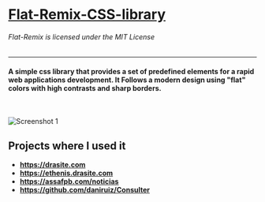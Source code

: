 # [Flat-Remix-CSS-library](http://drasite.com/flat-remix-css)

###### Flat-Remix is licensed under the MIT License
<hr>

#### A simple css library that provides a set of predefined elements for a rapid web applications development. It Follows a modern design using "flat" colors with high contrasts and sharp borders.  

<br>

![Screenshot 1](https://github.com/daniruiz/Flat-Remix-CSS-library/blob/master/Images/1.png?raw=true)


## Projects where I used it  
* **https://drasite.com**
* **https://ethenis.drasite.com**
* **https://assafpb.com/noticias**
* **https://github.com/daniruiz/Consulter**

